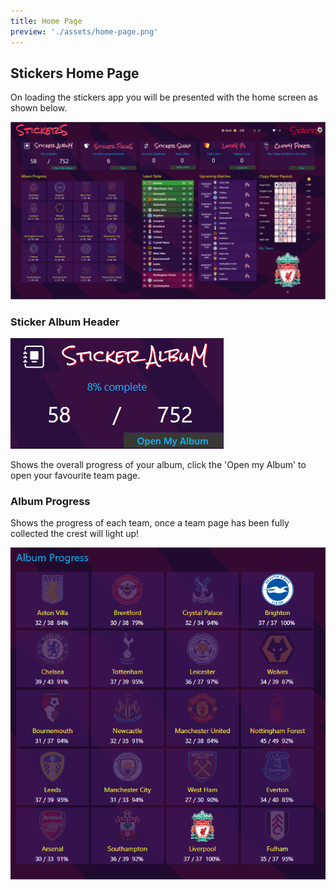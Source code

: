 ```yaml
---
title: Home Page
preview: './assets/home-page.png'
---
```


## Stickers Home Page
On loading the stickers app you will be presented with the home screen as shown below.

![Home Page](./assets/home-page.png)

### Sticker Album Header

![Sticker Album Header](./assets/sticker-album-header.png)

Shows the overall progress of your album, click the 'Open my Album' to open your favourite team page.

### Album Progress

Shows the progress of each team, once a team page has been fully collected the crest will light up!

![Sticker Album Progress](./assets/album-progress.png)
